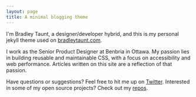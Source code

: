 ```yaml
---
layout: page
title: A minimal blogging theme
---
```


<p class="lead">I'm Bradley Taunt, a designer/developer hybrid, and this is my personal jekyll theme used on <a href="https://bradleytaunt.com">bradleytaunt.com</a>.</p>

I work as the Senior Product Designer at Benbria in Ottawa. My passion lies in building reusable and maintainable CSS, with a focus on accessibility and web performance. Articles written on this site are a reflection of that passion.

Have questions or suggestions? Feel free to hit me up on [Twitter](https://twitter.com/bradtaunt). Interested in some of my open source projects? Check out my [repos](https://github.com/bradleytaunt).
